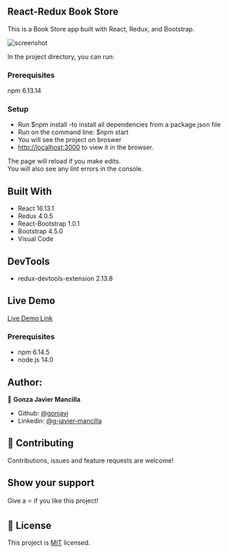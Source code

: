 ## React-Redux Book Store
This is a Book Store app built with React, Redux, and Bootstrap.

![screenshot](./)


In the project directory, you can run:
### Prerequisites
npm 6.13.14

### Setup

- Run $npm install   -to install all dependencies from a package.json file
- Run on the command line: $npm start
- You will see the project on broswer
- [http://localhost:3000](http://localhost:3000) to view it in the browser.

The page will reload if you make edits.<br />
You will also see any lint errors in the console.


## Built With

- React 16.13.1
- Redux 4.0.5
- React-Bootstrap 1.0.1
- Bootstrap 4.5.0
- Visual Code

## DevTools

- redux-devtools-extension 2.13.8


## Live Demo

[Live Demo Link](https://bookstore-g.herokuapp.com/)

### Prerequisites

- npm 6.14.5
- node.js 14.0


## Author:
👤 **Gonza Javier Mancilla**

- Github: [@gonjavi](https://github.com/gonjavi)
- Linkedin: [@g-javier-mancilla](https://www.linkedin.com/in/g-mancillla)

## 🤝 Contributing

Contributions, issues and feature requests are welcome!


## Show your support

Give a ⭐️ if you like this project!


## 📝 License

This project is [MIT](lic.url) licensed.
